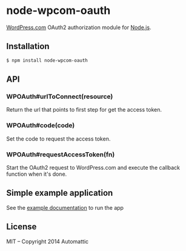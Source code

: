 # node-wpcom-oauth

[WordPress.com](http://wordpress.com) OAuth2 authorization module for
[Node.js](http://www.nodejs.org).

## Installation

```bash
$ npm install node-wpcom-oauth
```

## API

### WPOAuth#urlToConnect(resource)

Return the url that points to first step for get the access token.

### WPOAuth#code(code)

Set the code to request the access token.

### WPOAuth#requestAccessToken(fn)

Start the OAuth2 request to WordPress.com and execute the callback function when it's done.

## Simple example application

See the [example documentation](./example/Readme.md) to run the app

## License

MIT – Copyright 2014 Automattic
